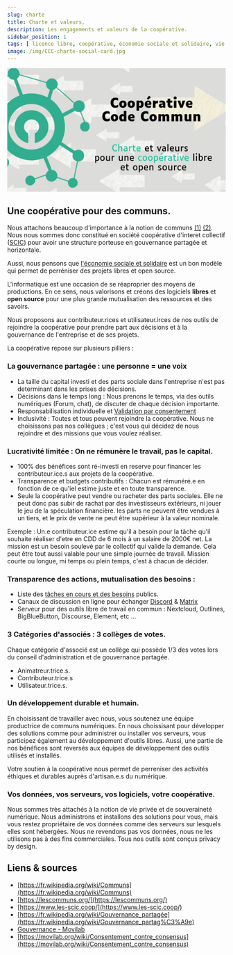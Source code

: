 ```yaml
---
slug: charte
title: Charte et valeurs.
description: Les engagements et valeurs de la coopérative.
sidebar_position: 1
tags: [ licence libre, coopérative, économie sociale et solidaire, vie privée ]
image: /img/CCC-charte-social-card.jpg
---
```


![/img/CCC-charte-social-card.jpg](/img/CCC-charte-social-card.jpg)

## Une coopérative pour des communs.

Nous attachons beaucoup d'importance à la notion de
communs [(1)](https://fr.wikipedia.org/wiki/Communs) [(2)](https://lescommuns.org/).
Nous nous sommes donc constitué en société coopérative d'interet collectif ([SCIC](https://www.les-scic.coop/))
pour avoir une structure porteuse en gouvernance partagée et horizontale.

Aussi, nous pensons
que [l'économie sociale et solidaire](https://fr.wikipedia.org/wiki/%C3%89conomie_sociale_et_solidaire)
est un bon modèle qui permet de perréniser des projets libres et open source.

L'informatique est une occasion de se réaproprier des moyens de productions. En ce sens, nous valorisons et créons des
logiciels **libres** et **open source** pour une plus grande mutualisation des ressources et des savoirs.

Nous proposons aux contributeur.rices et utilisateur.irces de nos outils de rejoindre la
coopérative pour prendre part aux décisions et à la gouvernance de l'entreprise et de ses projets.

La coopérative repose sur plusieurs pilliers :

### La gouvernance partagée : une personne = une voix

- La taille du capital investi et des parts sociale dans l'entreprise n'est pas determinant dans les prises de
  décisions.
- Décisions dans le temps long : Nous prenons le temps, via des outils numériques (Forum, chat), de discuter de chaque
  décision importante.
- Responsabilisation individuelle
  et [Validation par consentement](https://movilab.org/wiki/Consentement_contre_consensus)
- Inclusivité : Toutes et tous peuvent rejoindre la coopérative. Nous ne choisissons pas nos collègues ; c'est vous qui
  décidez de nous rejoindre et des missions que vous voulez réaliser.

### Lucrativité limitée : On ne rémunère le travail, pas le capital.

- 100% des bénéfices sont ré-investi en reserve pour financer les contributeur.ice.s aux projets de la coopérative.
- Transparence et budgets contributifs : Chacun est rémunéré.e en fonction de ce qu'iel estime juste et en toute
  transparence.
- Seule la coopérative peut vendre ou racheter des parts sociales. Elle ne peut donc pas subir de rachat par des
  investisseurs extérieurs, ni jouer le jeu de la spéculation financière. les parts ne peuvent être vendues à un tiers,
  et le prix de vente ne peut être supérieur à la valeur nominale.

Exemple : Un.e contributeur.ice estime qu'il a besoin pour la tâche qu'il souhaite réaliser d'etre en CDD de 6 mois à un
salaire de 2000€ net. La mission est un besoin soulevé par le collectif qui valide la demande. Cela peut être tout aussi
valable pour une simple journée de travail. Mission courte ou longue, mi temps ou plein temps, c'est à chacun de
décider.

### Transparence des actions, mutualisation des besoins :

- Liste des [tâches en cours et des besoins](https://github.com/orgs/TiBillet/projects) publics.
- Canaux de discussion en ligne pour
  échanger [Discord](https://discord.gg/pmVMJ4eMQB) & [Matrix](https://matrix.to/#/#TiBillet:tiers-lieux.org)
- Serveur pour des outils libre de travail en commun : Nextcloud, Outlines, BigBlueButton, Discourse, Element, etc ...

### 3 Catégories d'associés : 3 collèges de votes.

Chaque catégorie d'associé est un collège qui possède 1/3 des votes lors du conseil d'administration et de gouvernance
partagée.

- Animatreur.trice.s.
- Contributeur.trice.s
- Utilisateur.trice.s.

### Un développement durable et humain.

En choisissant de travailler avec nous, vous soutenez une équipe productrice de communs numériques.
En nous choissisant pour développer des solutions comme pour administrer ou
installer vos serveurs, vous participez également au développement d'outils libres.
Aussi, une partie de nos bénéfices sont reversés aux équipes de développement des outils utilisés et installés.

Votre soutien à la coopérative nous permet de perreniser des activités éthiques et durables auprès d'artisan.e.s du
numérique.

### Vos données, vos serveurs, vos logiciels, votre coopérative.

Nous sommes très attachés à la notion de vie privée et de souveraineté numérique.
Nous administrons et installons des solutions pour vous, mais vous restez propriétaire de vos données comme des serveurs
sur lesquels elles sont hébergées. Nous ne revendons pas vos données, nous ne les utilisons pas à des fins commerciales.
Tous nos outils sont conçus privacy by design.

## Liens & sources

- [https://fr.wikipedia.org/wiki/Communs](https://fr.wikipedia.org/wiki/Communs)
- [https://lescommuns.org/](https://lescommuns.org/)
- [https://www.les-scic.coop/](https://www.les-scic.coop/)
- [https://fr.wikipedia.org/wiki/Gouvernance_partagée](https://fr.wikipedia.org/wiki/Gouvernance_partag%C3%A9e)
- [Gouvernance - Movilab](https://movilab.org/wiki/Gouvernance#D.C3.A9cider_en_ligne_et_.2B_-_Framavox_.2F_Loomio)
- [https://movilab.org/wiki/Consentement_contre_consensus](https://movilab.org/wiki/Consentement_contre_consensus)
